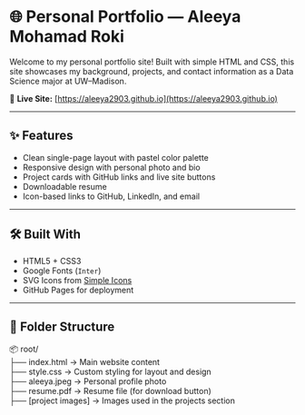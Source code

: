 # 🌐 Personal Portfolio — Aleeya Mohamad Roki

Welcome to my personal portfolio site! Built with simple HTML and CSS, this site showcases my background, projects, and contact information as a Data Science major at UW–Madison.

🔗 **Live Site:** [https://aleeya2903.github.io](https://aleeya2903.github.io)

---

## ✨ Features

- Clean single-page layout with pastel color palette
- Responsive design with personal photo and bio
- Project cards with GitHub links and live site buttons
- Downloadable resume
- Icon-based links to GitHub, LinkedIn, and email

---

## 🛠️ Built With

- HTML5 + CSS3
- Google Fonts (`Inter`)
- SVG Icons from [Simple Icons](https://simpleicons.org/)
- GitHub Pages for deployment

---

## 📁 Folder Structure

📦 root/  
├── index.html → Main website content  
├── style.css → Custom styling for layout and design  
├── aleeya.jpeg → Personal profile photo  
├── resume.pdf → Resume file (for download button)  
├── [project images] → Images used in the projects section  


